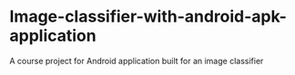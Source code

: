 # Image-classifier-with-android-apk-application
A course project for Android application built for an image classifier
